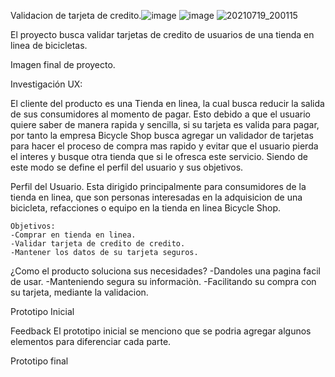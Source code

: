 
 Validacion de tarjeta de credito.![image](https://user-images.githubusercontent.com/86276089/126406690-8c6bed23-41d1-4ae0-8c31-7575ac9b6bae.png)
![image](https://user-images.githubusercontent.com/86276089/126406700-c2cbae61-10c5-48f1-b873-ac38cc1dc4c1.png)
![20210719_200115](https://user-images.githubusercontent.com/86276089/126406720-f6062ea5-d830-491b-afaa-cffa4c7c447a.jpg)

El proyecto busca validar tarjetas de credito de usuarios de una tienda en linea de bicicletas.

Imagen final de proyecto.

Investigación UX:
 
 El cliente del producto es una Tienda en linea, la cual busca reducir la salida de sus consumidores al momento de pagar.
  Esto debido a que el usuario quiere saber de manera rapida y sencilla, si su tarjeta es valida para pagar, por tanto la empresa Bicycle Shop busca agregar un validador de tarjetas para hacer el proceso de compra mas rapido y evitar que el usuario pierda el interes y busque otra tienda que si le ofresca este servicio. 
  Siendo de este modo se define el perfil del usuario y sus objetivos.

  Perfil del Usuario.
  Esta dirigido principalmente para consumidores de la tienda en linea, que son personas interesadas en la adquisicion de una bicicleta, refacciones o equipo en la tienda en linea Bicycle Shop.

    Objetivos:
    -Comprar en tienda en linea.
    -Validar tarjeta de credito de credito. 
    -Mantener los datos de su tarjeta seguros.

  ¿Como el producto soluciona sus necesidades?
  -Dandoles una pagina facil de usar.
  -Manteniendo segura  su informaciòn.
  -Facilitando su compra con su tarjeta, mediante la validacion.

 Prototipo Inicial

 Feedback
  El prototipo inicial se menciono que se podria agregar algunos elementos para diferenciar cada parte. 
  
 Prototipo final


